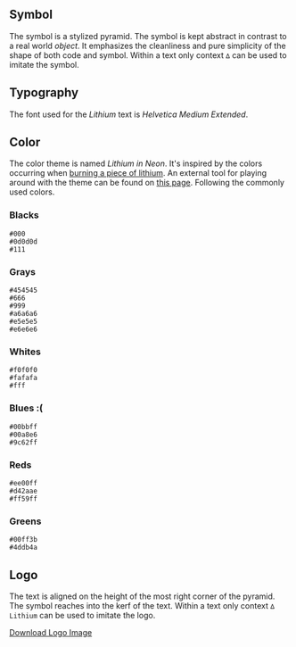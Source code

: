 ## Symbol

The symbol is a stylized pyramid. The symbol is kept abstract in contrast to a real world _object_. It emphasizes the cleanliness and pure simplicity of the shape of both code and symbol. Within a text only context `∆` can be used to imitate the symbol.

## Typography

The font used for the _Lithium_ text is _Helvetica Medium Extended_.

## Color

The color theme is named _Lithium in Neon_. It's inspired by the colors occurring when [burning a piece of lithium](https://secure.wikimedia.org/wikipedia/en/wiki/File:Flammenf%C3%A4rbungLi.png). An external tool for playing around with the theme can be found on [this page](http://kuler.adobe.com/#themeID/630252). Following the commonly used colors.

### Blacks

```
#000
#0d0d0d
#111
```

### Grays

```
#454545
#666
#999
#a6a6a6
#e5e5e5
#e6e6e6
```

### Whites

```
#f0f0f0
#fafafa
#fff
```

### Blues :(

```
#00bbff
#00a8e6
#9c62ff
```

### Reds

```
#ee00ff
#d42aae
#ff59ff
```

### Greens

```
#00ff3b
#4ddb4a
```

## Logo

The text is aligned on the height of the most right corner of the pyramid. The symbol reaches into the kerf of the text. Within a text only context `∆ Lithium` can be used to imitate the logo.

[Download Logo Image](http://lithify.me/img/lithium-large.png)

